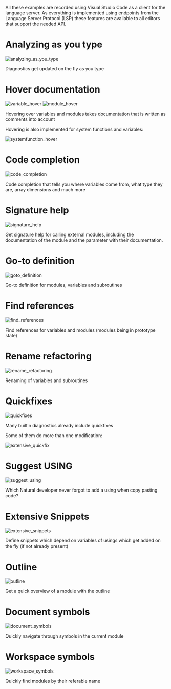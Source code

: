All these examples are recorded using Visual Studio Code as a client for the language server.
As everything is implemented using endpoints from the Language Server Protocol (LSP) these features are available to all editors that support the needed API.

# Analyzing as you type

![analyzing_as_you_type](/assets/lsp_features/analyzing_as_you_type.gif)

Diagnostics get updated on the fly as you type

# Hover documentation

![variable_hover](/assets/lsp_features/variable_hover.png) ![module_hover](/assets/lsp_features/module_hover.png)

Hovering over variables and modules takes documentation that is written as comments into account

Hovering is also implemented for system functions and variables:

![systemfunction_hover](/assets/lsp_features/systemfunction_hover.png)

# Code completion

![code_completion](/assets/lsp_features/code_completion.png)

Code completion that tells you where variables come from, what type they are, array dimensions and much more

# Signature help

![signature_help](/assets/lsp_features/signature_help.png)

Get signature help for calling external modules, including the documentation of the module and the parameter with their documentation.

# Go-to definition

![goto_definition](/assets/lsp_features/goto_definition.gif)

Go-to definition for modules, variables and subroutines

# Find references

![find_references](/assets/lsp_features/find_references.gif)

Find references for variables and modules (modules being in prototype state)

# Rename refactoring

![rename_refactoring](/assets/lsp_features/rename_refactoring.gif)

Renaming of variables and subroutines

# Quickfixes

![quickfixes](/assets/lsp_features/quickfixes.gif)

Many builtin diagnostics already include quickfixes

Some of them do more than one modification:

![extensive_quickfix](/assets/lsp_features/extensive_quickfix.gif)

# Suggest USING

![suggest_using](/assets/lsp_features/suggest_using.gif)

Which Natural developer never forgot to add a using when copy pasting code?

# Extensive Snippets

![extensive_snippets](/assets/lsp_features/extensive_snippets.gif)

Define snippets which depend on variables of usings which get added on the fly (if not already present)

# Outline

![outline](/assets/lsp_features/outline.png)

Get a quick overview of a module with the outline

# Document symbols

![document_symbols](/assets/lsp_features/document_symbols.gif)

Quickly navigate through symbols in the current module

# Workspace symbols

![workspace_symbols](/assets/lsp_features/workspace_symbols.gif)

Quickly find modules by their referable name
